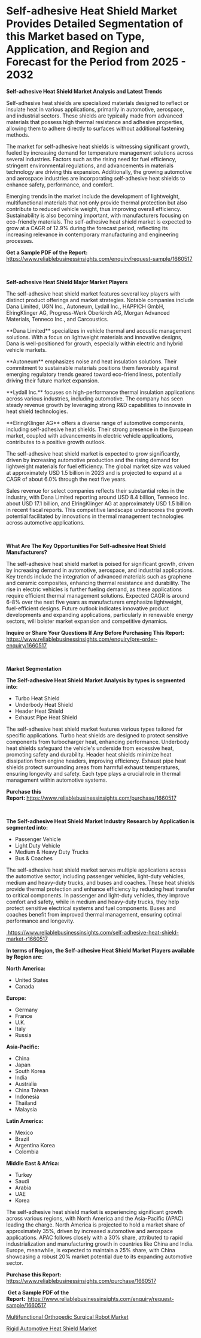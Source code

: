 <p><h1>Self-adhesive Heat Shield Market Provides Detailed Segmentation of this Market based on Type, Application, and Region and Forecast for the Period from 2025 - 2032</h1></p><p><strong>Self-adhesive Heat Shield Market Analysis and Latest Trends</strong></p>
<p><p>Self-adhesive heat shields are specialized materials designed to reflect or insulate heat in various applications, primarily in automotive, aerospace, and industrial sectors. These shields are typically made from advanced materials that possess high thermal resistance and adhesive properties, allowing them to adhere directly to surfaces without additional fastening methods.</p><p>The market for self-adhesive heat shields is witnessing significant growth, fueled by increasing demand for temperature management solutions across several industries. Factors such as the rising need for fuel efficiency, stringent environmental regulations, and advancements in materials technology are driving this expansion. Additionally, the growing automotive and aerospace industries are incorporating self-adhesive heat shields to enhance safety, performance, and comfort.</p><p>Emerging trends in the market include the development of lightweight, multifunctional materials that not only provide thermal protection but also contribute to reduced vehicle weight, thus improving overall efficiency. Sustainability is also becoming important, with manufacturers focusing on eco-friendly materials. The self-adhesive heat shield market is expected to grow at a CAGR of 12.9% during the forecast period, reflecting its increasing relevance in contemporary manufacturing and engineering processes.</p></p>
<p><strong>Get a Sample PDF of the Report:&nbsp;</strong> <a href="https://www.reliablebusinessinsights.com/enquiry/request-sample/1660517?utm_campaign=60&utm_medium=2&utm_source=Github&utm_content=ia&utm_term=17012025&utm_id=self-adhesive-heat-shield">https://www.reliablebusinessinsights.com/enquiry/request-sample/1660517</a></p>
<p>&nbsp;</p>
<p><strong>Self-adhesive Heat Shield Major Market Players</strong></p>
<p><p>The self-adhesive heat shield market features several key players with distinct product offerings and market strategies. Notable companies include Dana Limited, UGN Inc., Autoneum, Lydall Inc., HAPPICH GmbH, ElringKlinger AG, Progress-Werk Oberkirch AG, Morgan Advanced Materials, Tenneco Inc., and Carcoustics.</p><p>**Dana Limited** specializes in vehicle thermal and acoustic management solutions. With a focus on lightweight materials and innovative designs, Dana is well-positioned for growth, especially within electric and hybrid vehicle markets.</p><p>**Autoneum** emphasizes noise and heat insulation solutions. Their commitment to sustainable materials positions them favorably against emerging regulatory trends geared toward eco-friendliness, potentially driving their future market expansion.</p><p>**Lydall Inc.** focuses on high-performance thermal insulation applications across various industries, including automotive. The company has seen steady revenue growth by leveraging strong R&D capabilities to innovate in heat shield technologies.</p><p>**ElringKlinger AG** offers a diverse range of automotive components, including self-adhesive heat shields. Their strong presence in the European market, coupled with advancements in electric vehicle applications, contributes to a positive growth outlook.</p><p>The self-adhesive heat shield market is expected to grow significantly, driven by increasing automotive production and the rising demand for lightweight materials for fuel efficiency. The global market size was valued at approximately USD 1.5 billion in 2023 and is projected to expand at a CAGR of about 6.0% through the next five years.</p><p>Sales revenue for select companies reflects their substantial roles in the industry, with Dana Limited reporting around USD 8.4 billion, Tenneco Inc. about USD 17.1 billion, and ElringKlinger AG at approximately USD 1.5 billion in recent fiscal reports. This competitive landscape underscores the growth potential facilitated by innovations in thermal management technologies across automotive applications.</p></p>
<p>&nbsp;</p>
<p><strong>What Are The Key Opportunities For Self-adhesive Heat Shield Manufacturers?</strong></p>
<p><p>The self-adhesive heat shield market is poised for significant growth, driven by increasing demand in automotive, aerospace, and industrial applications. Key trends include the integration of advanced materials such as graphene and ceramic composites, enhancing thermal resistance and durability. The rise in electric vehicles is further fueling demand, as these applications require efficient thermal management solutions. Expected CAGR is around 6-8% over the next five years as manufacturers emphasize lightweight, fuel-efficient designs. Future outlook indicates innovative product developments and expanding applications, particularly in renewable energy sectors, will bolster market expansion and competitive dynamics.</p></p>
<p><strong>Inquire or Share Your Questions If Any Before Purchasing This Report:</strong> <a href="https://www.reliablebusinessinsights.com/enquiry/pre-order-enquiry/1660517?utm_campaign=60&utm_medium=2&utm_source=Github&utm_content=ia&utm_term=17012025&utm_id=self-adhesive-heat-shield">https://www.reliablebusinessinsights.com/enquiry/pre-order-enquiry/1660517</a></p>
<p>&nbsp;</p>
<p><strong>Market Segmentation</strong></p>
<p><strong>The Self-adhesive Heat Shield Market Analysis by types is segmented into:</strong></p>
<p><ul><li>Turbo Heat Shield</li><li>Underbody Heat Shield</li><li>Header Heat Shield</li><li>Exhaust Pipe Heat Shield</li></ul></p>
<p><p>The self-adhesive heat shield market features various types tailored for specific applications. Turbo heat shields are designed to protect sensitive components from turbocharger heat, enhancing performance. Underbody heat shields safeguard the vehicle's underside from excessive heat, promoting safety and durability. Header heat shields minimize heat dissipation from engine headers, improving efficiency. Exhaust pipe heat shields protect surrounding areas from harmful exhaust temperatures, ensuring longevity and safety. Each type plays a crucial role in thermal management within automotive systems.</p></p>
<p><strong>Purchase this Report:&nbsp;</strong><a href="https://www.reliablebusinessinsights.com/purchase/1660517?utm_campaign=60&utm_medium=2&utm_source=Github&utm_content=ia&utm_term=17012025&utm_id=self-adhesive-heat-shield">https://www.reliablebusinessinsights.com/purchase/1660517</a></p>
<p>&nbsp;</p>
<p><strong>The Self-adhesive Heat Shield Market Industry Research by Application is segmented into:</strong></p>
<p><ul><li>Passenger Vehicle</li><li>Light Duty Vehicle</li><li>Medium & Heavy Duty Trucks</li><li>Bus & Coaches</li></ul></p>
<p><p>The self-adhesive heat shield market serves multiple applications across the automotive sector, including passenger vehicles, light-duty vehicles, medium and heavy-duty trucks, and buses and coaches. These heat shields provide thermal protection and enhance efficiency by reducing heat transfer to critical components. In passenger and light-duty vehicles, they improve comfort and safety, while in medium and heavy-duty trucks, they help protect sensitive electrical systems and fuel components. Buses and coaches benefit from improved thermal management, ensuring optimal performance and longevity.</p></p>
<p><a href="https://www.reliablebusinessinsights.com/self-adhesive-heat-shield-market-r1660517?utm_campaign=60&utm_medium=2&utm_source=Github&utm_content=ia&utm_term=17012025&utm_id=self-adhesive-heat-shield">&nbsp;https://www.reliablebusinessinsights.com/self-adhesive-heat-shield-market-r1660517</a></p>
<p><strong>In terms of Region, the Self-adhesive Heat Shield Market Players available by Region are:</strong></p>
<p>
    <p> <strong> North America: </strong>
        <ul>
            <li>United States</li>
            <li>Canada</li>
        </ul>
        </p> 
    <p> <strong> Europe: </strong>
        <ul>
            <li>Germany</li>
            <li>France</li>
            <li>U.K.</li>
            <li>Italy</li>
            <li>Russia</li>
        </ul>
        </p> 
    <p> <strong> Asia-Pacific: </strong>
        <ul>
            <li>China</li>
            <li>Japan</li>
            <li>South Korea</li>
            <li>India</li>
            <li>Australia</li>
            <li>China Taiwan</li>
            <li>Indonesia</li>
            <li>Thailand</li>
            <li>Malaysia</li>
        </ul>
        </p> 
    <p> <strong> Latin America: </strong>
        <ul>
            <li>Mexico</li>
            <li>Brazil</li>
            <li>Argentina Korea</li>
            <li>Colombia</li>
        </ul>
        </p> 
    <p> <strong> Middle East & Africa: </strong>
        <ul>
            <li>Turkey</li>
            <li>Saudi</li>
            <li>Arabia</li>
            <li>UAE</li>
            <li>Korea</li>
        </ul>
    </p>
    </p>
<p><p>The self-adhesive heat shield market is experiencing significant growth across various regions, with North America and the Asia-Pacific (APAC) leading the charge. North America is projected to hold a market share of approximately 35%, driven by increased automotive and aerospace applications. APAC follows closely with a 30% share, attributed to rapid industrialization and manufacturing growth in countries like China and India. Europe, meanwhile, is expected to maintain a 25% share, with China showcasing a robust 20% market potential due to its expanding automotive sector.</p></p>
<p><strong>Purchase this Report: </strong><a href="https://www.reliablebusinessinsights.com/purchase/1660517?utm_campaign=60&utm_medium=2&utm_source=Github&utm_content=ia&utm_term=17012025&utm_id=self-adhesive-heat-shield">https://www.reliablebusinessinsights.com/purchase/1660517</a></p>
<p>&nbsp;<strong>Get a Sample PDF of the Report:&nbsp;&nbsp;</strong><a href="https://www.reliablebusinessinsights.com/enquiry/request-sample/1660517?utm_campaign=60&utm_medium=2&utm_source=Github&utm_content=ia&utm_term=17012025&utm_id=self-adhesive-heat-shield">https://www.reliablebusinessinsights.com/enquiry/request-sample/1660517</a></p>
<p><strong></strong></p>
<p><p><a href="https://github.com/chaturberville8181/Market-Research-Report-List-1/blob/main/multifunctional-orthopedic-surgical-robot-market.md?utm_campaign=60&utm_medium=2&utm_source=Github&utm_content=ia&utm_term=17012025&utm_id=self-adhesive-heat-shield">Multifunctional Orthopedic Surgical Robot Market</a></p><p><a href="https://github.com/carendesrochers299/Market-Research-Report-List-1/blob/main/rigid-automotive-heat-shield-market.md?utm_campaign=60&utm_medium=2&utm_source=Github&utm_content=ia&utm_term=17012025&utm_id=self-adhesive-heat-shield">Rigid Automotive Heat Shield Market</a></p></p>